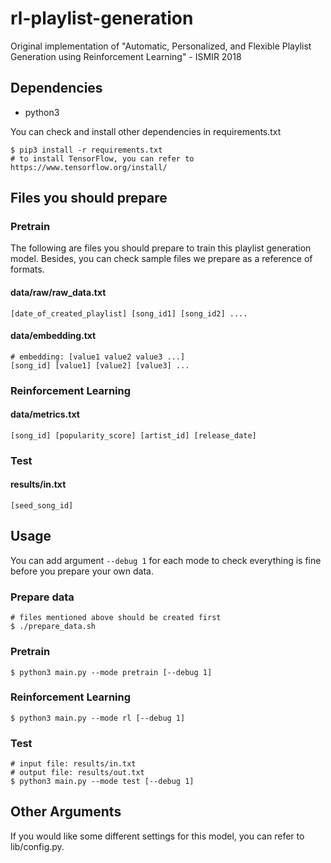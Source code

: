 # rl-playlist-generation

Original implementation of "Automatic, Personalized, and Flexible Playlist Generation using Reinforcement Learning" - ISMIR 2018

## Dependencies

* python3

You can check and install other dependencies in requirements.txt

```shell
$ pip3 install -r requirements.txt
# to install TensorFlow, you can refer to https://www.tensorflow.org/install/
```

## Files you should prepare

### Pretrain

The following are files you should prepare to train this playlist generation model.
Besides, you can check sample files we prepare as a reference of formats.

#### data/raw/raw_data.txt
```
[date_of_created_playlist] [song_id1] [song_id2] ....
```

#### data/embedding.txt
```
# embedding: [value1 value2 value3 ...]
[song_id] [value1] [value2] [value3] ...
```

### Reinforcement Learning

#### data/metrics.txt
```
[song_id] [popularity_score] [artist_id] [release_date]
```

### Test

#### results/in.txt

```
[seed_song_id]
```

## Usage

You can add argument `--debug 1` for each mode to check everything is fine
before you prepare your own data.

### Prepare data
```shell
# files mentioned above should be created first
$ ./prepare_data.sh
```

### Pretrain

```shell
$ python3 main.py --mode pretrain [--debug 1]
```

### Reinforcement Learning

```shell
$ python3 main.py --mode rl [--debug 1]
```

### Test

```shell
# input file: results/in.txt
# output file: results/out.txt
$ python3 main.py --mode test [--debug 1]
```

## Other Arguments

If you would like some different settings for this model, you can refer to lib/config.py.

